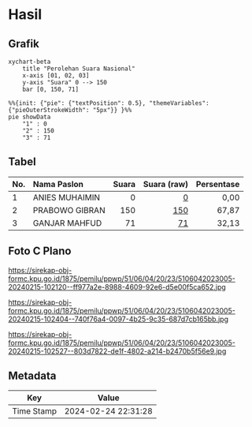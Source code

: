 # Hasil

## Grafik

```mermaid
xychart-beta
    title "Perolehan Suara Nasional"
    x-axis [01, 02, 03]
    y-axis "Suara" 0 --> 150
    bar [0, 150, 71]
```

```mermaid
%%{init: {"pie": {"textPosition": 0.5}, "themeVariables": {"pieOuterStrokeWidth": "5px"}} }%%
pie showData
    "1" : 0
    "2" : 150
    "3" : 71
```

## Tabel

| No. | Nama Paslon    | Suara | Suara (raw) | Persentase |
|:--- |:-------------- | -----:| -----------:| ----------:|
| 1   | ANIES MUHAIMIN | 0     | [0][p-1]    | 0,00       |
| 2   | PRABOWO GIBRAN | 150   | [150][p-2]  | 67,87      |
| 3   | GANJAR MAHFUD  | 71    | [71][p-3]   | 32,13      |


[p-1]: https://github.com/gigit-pemilu/pemilu-2024/blob/main/pilpres/hitung-suara/sub/51-bali/sub/06-bangli/sub/04-kintamani/sub/2023-terunyan/sub/005-tps/sub/paslon-1.txt
[p-2]: https://github.com/gigit-pemilu/pemilu-2024/blob/main/pilpres/hitung-suara/sub/51-bali/sub/06-bangli/sub/04-kintamani/sub/2023-terunyan/sub/005-tps/sub/paslon-2.txt
[p-3]: https://github.com/gigit-pemilu/pemilu-2024/blob/main/pilpres/hitung-suara/sub/51-bali/sub/06-bangli/sub/04-kintamani/sub/2023-terunyan/sub/005-tps/sub/paslon-3.txt

## Foto C Plano

https://sirekap-obj-formc.kpu.go.id/1875/pemilu/ppwp/51/06/04/20/23/5106042023005-20240215-102120--ff977a2e-8988-4609-92e6-d5e00f5ca652.jpg

https://sirekap-obj-formc.kpu.go.id/1875/pemilu/ppwp/51/06/04/20/23/5106042023005-20240215-102404--740f76a4-0097-4b25-9c35-687d7cb165bb.jpg

https://sirekap-obj-formc.kpu.go.id/1875/pemilu/ppwp/51/06/04/20/23/5106042023005-20240215-102527--803d7822-de1f-4802-a214-b2470b5f56e9.jpg


## Metadata

| Key        | Value               |
| ---------- | ------------------- |
| Time Stamp | 2024-02-24 22:31:28 |



